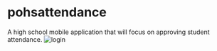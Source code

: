 # pohsattendance

A high school mobile application that will focus on approving student attendance.
![login]()

